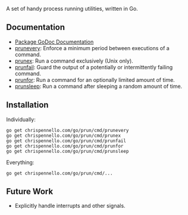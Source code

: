 A set of handy process running utilities, written in Go.

Documentation
-------------
 - [Package GoDoc Documentation](https://godoc.org/chrispennello.com/go/prun)
 - [prunevery](https://godoc.org/chrispennello.com/go/prun/cmd/prunevery):
   Enforce a minimum period between executions of a command.
 - [prunex](https://godoc.org/chrispennello.com/go/prun/cmd/prunex):
   Run a command exclusively (Unix only).
 - [prunfail](https://godoc.org/chrispennello.com/go/prun/cmd/prunfail):
   Guard the output of a potentially or intermittently failing command.
 - [prunfor](https://godoc.org/chrispennello.com/go/prun/cmd/prunfor):
   Run a command for an optionally limited amount of time.
 - [prunsleep](https://godoc.org/chrispennello.com/go/prun/cmd/prunsleep):
   Run a command after sleeping a random amount of time.

Installation
------------
Individually:

    go get chrispennello.com/go/prun/cmd/prunevery
    go get chrispennello.com/go/prun/cmd/prunex
    go get chrispennello.com/go/prun/cmd/prunfail
    go get chrispennello.com/go/prun/cmd/prunfor
    go get chrispennello.com/go/prun/cmd/prunsleep

Everything:

    go get chrispennello.com/go/prun/cmd/...

Future Work
-----------
 - Explicitly handle interrupts and other signals.
